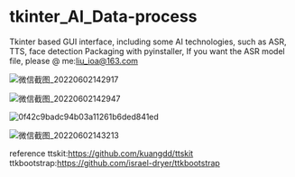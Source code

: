 # tkinter_AI_Data-process
Tkinter based GUI interface, including some AI technologies, such as ASR, TTS, face detection
Packaging with pyinstaller,
If you want the ASR model file, please @ me:liu_ioa@163.com

![微信截图_20220602142917](https://user-images.githubusercontent.com/37141191/171685611-f5fd7fc8-3563-457f-a07a-bf3593b6d8d3.png)

![微信截图_20220602142947](https://user-images.githubusercontent.com/37141191/171685629-cf0fbbbd-2a31-4e24-ad67-b1e29001e6ec.png)

![0f42c9badc94b03a11261b6ded841ed](https://user-images.githubusercontent.com/37141191/171685660-d23c27bf-e069-42d9-a726-dc49a7f58f73.jpg)


![微信截图_20220602143213](https://user-images.githubusercontent.com/37141191/171685631-a7079b97-6962-40a6-810a-dd22d53c76b3.png)

reference
ttskit:https://github.com/kuangdd/ttskit
ttkbootstrap:https://github.com/israel-dryer/ttkbootstrap
